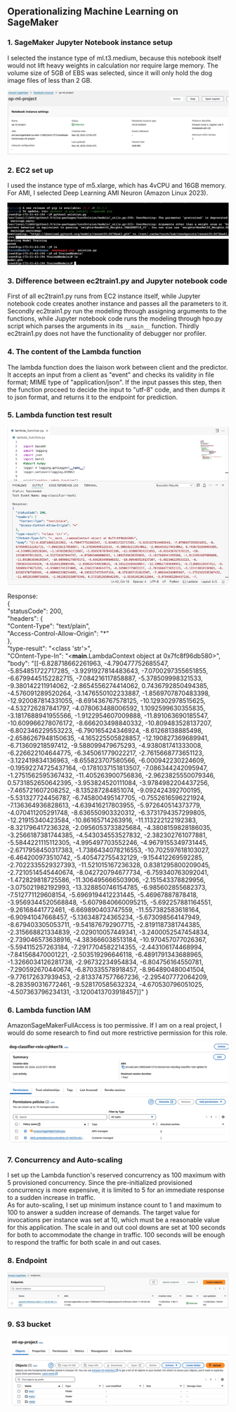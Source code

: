 ## Operationalizing Machine Learning on SageMaker

### 1. SageMaker Jupyter Notebook instance setup
I selected the instance type of ml.t3.medium, because this notebook itself would not lift heavy weights in calculation nor require large memory. The volume size of 5GB of EBS was selected, since it will only hold the dog image files of less than 2 GB.

<img src="screen_captures/sagemaker_instance_setup.jpg">

### 2. EC2 set up
I used the instance type of m5.xlarge, which has 4vCPU and 16GB memory. For AMI, I selected Deep Learning AMI Neuron (Amazon Linux 2023). 

<img src="screen_captures/EC2_model.jpg">

### 3. Difference between ec2train1.py and Jupyter notebook code
First of all ec2train1.py runs from EC2 instance itself, while Jupyter notebook code creates another instance and passes all the parameters to it. Secondly ec2train1.py run the modeling through assigning arguments to the functions, while  Jupyter notebook code runs the modeling through hpo.py script which parses the arguments in its `__main__` function. Thirdly ec2train1.py does not have the functionality of debugger nor profiler.

### 4. The content of the Lambda function
The lambda function does the liaison work between client and the predictor. It accepts an input from a client as "event" and checks its validity in file format; MIME type of "application/json". If the input passes this step, then the function proceed to decide the input to "utf-8" code, and then dumps it to json format, and returns it to the endpoint for prediction.

### 5. Lambda function test result

<img src="screen_captures/lambda_function_test.jpg">

Response:  
{  
  "statusCode": 200,  
  "headers": {  
    "Content-Type": "text/plain",  
    "Access-Control-Allow-Origin": "*"  
  },  
  "type-result": "<class 'str'>",  
  "COntent-Type-In": "<__main__.LambdaContext object at 0x7fc8f96db580>",  
  "body": "[[-6.828718662261963, -4.790477752685547, -5.854851722717285, -3.9291927814483643, -7.0700297355651855, -6.6799445152282715, -7.084216117858887, -5.378509998321533, -9.380142211914062, -2.8654556274414062, 0.7436792850494385, -4.576091289520264, -3.1476550102233887, -1.8569707870483398, -12.920087814331055, -8.691436767578125, -10.129302978515625, -4.532726287841797, -4.078063488006592, 1.1092599630355835, -3.1817688941955566, -1.9122954607009888, -11.891063690185547, -10.609966278076172, -8.666203498840332, -10.809483528137207, -6.802346229553223, -6.790165424346924, -8.61268138885498, -2.6586267948150635, -4.165225505828857, -12.190827369689941, -6.713609218597412, -9.588099479675293, -4.938081741333008, -6.226622104644775, -6.345061779022217, -2.7615668773651123, -3.122419834136963, -8.655823707580566, -6.000942230224609, -0.19592274725437164, -0.1781037151813507, -7.086344242095947, -1.2751562595367432, -11.405263900756836, -2.9623825550079346, 0.5731852650642395, -3.953824520111084, -3.9784982204437256, -7.465721607208252, -8.135287284851074, -9.092424392700195, -5.531327724456787, -6.745800495147705, -0.7552616596221924, -7.136364936828613, -4.639416217803955, -5.972640514373779, -4.070411205291748, -8.636550903320312, -6.3731794357299805, -12.21915340423584, -10.86165714263916, -11.113222122192383, -8.321796417236328, -2.0956053733825684, -4.3808159828186035, -3.2566187381744385, -4.543034553527832, -2.382302761077881, -5.5844221115112305, -4.995497703552246, -4.9679155349731445, -2.6717958450317383, -1.7386434078216553, -10.702597618103027, -6.464200973510742, -5.405472755432129, -9.154412269592285, -2.7022335529327393, -11.521015167236328, 0.8381295800209045, -2.7210514545440674, -8.042720794677734, -6.759340763092041, -1.472829818725586, -11.306495666503906, -2.151543378829956, -3.075021982192993, -13.328850746154785, -6.985602855682373, -7.512771129608154, -5.6969194412231445, -5.46967887878418, -3.9569344520568848, -5.6079840660095215, -5.692257881164551, -9.26168441772461, -6.669890403747559, -11.557382583618164, -6.90941047668457, -5.136348724365234, -5.673098564147949, -8.679403305053711, -9.541876792907715, -2.8191187381744385, -2.315668821334839, -2.029010057449341, -3.2400052547454834, -2.739046573638916, -4.383666038513184, -10.970457077026367, -5.594115257263184, -7.2917704582214355, -2.443106174468994, -7.841568470001221, -2.503519296646118, -6.4891791343688965, -1.3266034126281738, -2.96732234954834, -6.804756164550781, -7.290592670440674, -6.870335578918457, -8.964890480041504, -9.776172637939453, -2.8133747577667236, -2.295407772064209, -8.283590316772461, -9.528170585632324, -4.670530796051025, -4.507363796234131, -3.1200413703918457]]"
}

### 6. Lambda function IAM
AmazonSageMakerFullAccess is too permissive. If I am on a real project, I would do some research to find out more restrictive permission for this role.

<img src="screen_captures/lambda_function_iam.jpg">

### 7. Concurrency and Auto-scaling
I set up the Lambda function's reserved concurrency as 100 maximum with 5 provisioned concurrency. Since the pre-initialized provisioned concurrency is more expensive, it is limited to 5 for an immediate response to a sudden increase in traffic.  
As for auto-scaling, I set up minimum instance count to 1 and maximum to 100 to answer a sudden increase of demands. The target value for invocations per instance was set at 10, which must be a reasonable value for this application. The scale in and out cool downs are set at 100 seconds for both to accommodate the change in traffic. 100 seconds will be enough to respond the traffic for both scale in and out cases.

### 8. Endpoint

<img src="screen_captures/endpoint.jpg">

### 9. S3 bucket

<img src="screen_captures/S3_bucket.jpg">


